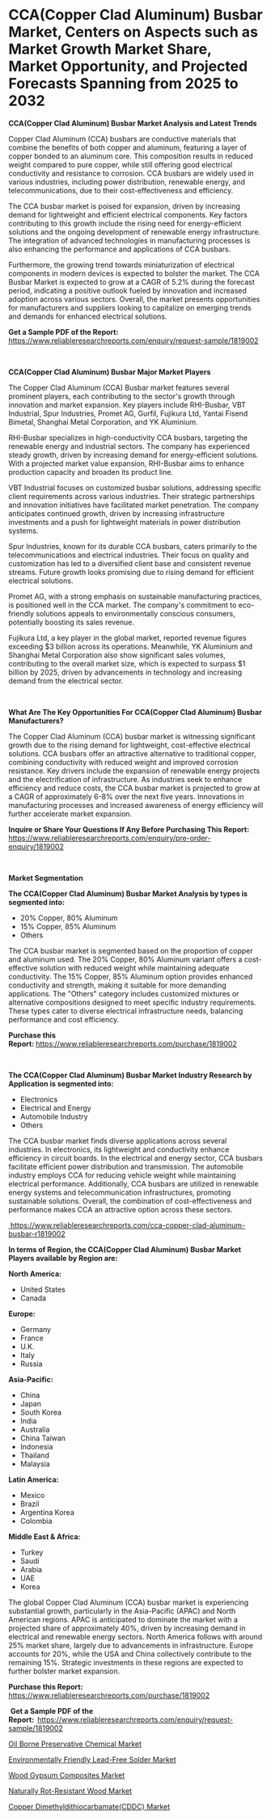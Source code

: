 <p><h1>CCA(Copper Clad Aluminum) Busbar Market, Centers on Aspects such as Market Growth Market Share, Market Opportunity, and Projected Forecasts Spanning from 2025 to 2032</h1></p><p><strong>CCA(Copper Clad Aluminum) Busbar Market Analysis and Latest Trends</strong></p>
<p><p>Copper Clad Aluminum (CCA) busbars are conductive materials that combine the benefits of both copper and aluminum, featuring a layer of copper bonded to an aluminum core. This composition results in reduced weight compared to pure copper, while still offering good electrical conductivity and resistance to corrosion. CCA busbars are widely used in various industries, including power distribution, renewable energy, and telecommunications, due to their cost-effectiveness and efficiency.</p><p>The CCA busbar market is poised for expansion, driven by increasing demand for lightweight and efficient electrical components. Key factors contributing to this growth include the rising need for energy-efficient solutions and the ongoing development of renewable energy infrastructure. The integration of advanced technologies in manufacturing processes is also enhancing the performance and applications of CCA busbars.</p><p>Furthermore, the growing trend towards miniaturization of electrical components in modern devices is expected to bolster the market. The CCA Busbar Market is expected to grow at a CAGR of 5.2% during the forecast period, indicating a positive outlook fueled by innovation and increased adoption across various sectors. Overall, the market presents opportunities for manufacturers and suppliers looking to capitalize on emerging trends and demands for enhanced electrical solutions.</p></p>
<p><strong>Get a Sample PDF of the Report:&nbsp;</strong> <a href="https://www.reliableresearchreports.com/enquiry/request-sample/1819002?utm_campaign=36&utm_medium=2&utm_source=Github&utm_content=ia&utm_term=02022025&utm_id=ccacopper-clad-aluminum-busbar">https://www.reliableresearchreports.com/enquiry/request-sample/1819002</a></p>
<p>&nbsp;</p>
<p><strong>CCA(Copper Clad Aluminum) Busbar Major Market Players</strong></p>
<p><p>The Copper Clad Aluminum (CCA) Busbar market features several prominent players, each contributing to the sector's growth through innovation and market expansion. Key players include RHI-Busbar, VBT Industrial, Spur Industries, Promet AG, Gurfil, Fujikura Ltd, Yantai Fisend Bimetal, Shanghai Metal Corporation, and YK Aluminium.</p><p>RHI-Busbar specializes in high-conductivity CCA busbars, targeting the renewable energy and industrial sectors. The company has experienced steady growth, driven by increasing demand for energy-efficient solutions. With a projected market value expansion, RHI-Busbar aims to enhance production capacity and broaden its product line.</p><p>VBT Industrial focuses on customized busbar solutions, addressing specific client requirements across various industries. Their strategic partnerships and innovation initiatives have facilitated market penetration. The company anticipates continued growth, driven by increasing infrastructure investments and a push for lightweight materials in power distribution systems.</p><p>Spur Industries, known for its durable CCA busbars, caters primarily to the telecommunications and electrical industries. Their focus on quality and customization has led to a diversified client base and consistent revenue streams. Future growth looks promising due to rising demand for efficient electrical solutions.</p><p>Promet AG, with a strong emphasis on sustainable manufacturing practices, is positioned well in the CCA market. The company's commitment to eco-friendly solutions appeals to environmentally conscious consumers, potentially boosting its sales revenue.</p><p>Fujikura Ltd, a key player in the global market, reported revenue figures exceeding $3 billion across its operations. Meanwhile, YK Aluminium and Shanghai Metal Corporation also show significant sales volumes, contributing to the overall market size, which is expected to surpass $1 billion by 2025, driven by advancements in technology and increasing demand from the electrical sector.</p></p>
<p>&nbsp;</p>
<p><strong>What Are The Key Opportunities For CCA(Copper Clad Aluminum) Busbar Manufacturers?</strong></p>
<p><p>The Copper Clad Aluminum (CCA) busbar market is witnessing significant growth due to the rising demand for lightweight, cost-effective electrical solutions. CCA busbars offer an attractive alternative to traditional copper, combining conductivity with reduced weight and improved corrosion resistance. Key drivers include the expansion of renewable energy projects and the electrification of infrastructure. As industries seek to enhance efficiency and reduce costs, the CCA busbar market is projected to grow at a CAGR of approximately 6-8% over the next five years. Innovations in manufacturing processes and increased awareness of energy efficiency will further accelerate market expansion.</p></p>
<p><strong>Inquire or Share Your Questions If Any Before Purchasing This Report:</strong> <a href="https://www.reliableresearchreports.com/enquiry/pre-order-enquiry/1819002?utm_campaign=36&utm_medium=2&utm_source=Github&utm_content=ia&utm_term=02022025&utm_id=ccacopper-clad-aluminum-busbar">https://www.reliableresearchreports.com/enquiry/pre-order-enquiry/1819002</a></p>
<p>&nbsp;</p>
<p><strong>Market Segmentation</strong></p>
<p><strong>The CCA(Copper Clad Aluminum) Busbar Market Analysis by types is segmented into:</strong></p>
<p><ul><li>20% Copper, 80% Aluminum</li><li>15% Copper, 85% Aluminum</li><li>Others</li></ul></p>
<p><p>The CCA busbar market is segmented based on the proportion of copper and aluminum used. The 20% Copper, 80% Aluminum variant offers a cost-effective solution with reduced weight while maintaining adequate conductivity. The 15% Copper, 85% Aluminum option provides enhanced conductivity and strength, making it suitable for more demanding applications. The "Others" category includes customized mixtures or alternative compositions designed to meet specific industry requirements. These types cater to diverse electrical infrastructure needs, balancing performance and cost efficiency.</p></p>
<p><strong>Purchase this Report:&nbsp;</strong><a href="https://www.reliableresearchreports.com/purchase/1819002?utm_campaign=36&utm_medium=2&utm_source=Github&utm_content=ia&utm_term=02022025&utm_id=ccacopper-clad-aluminum-busbar">https://www.reliableresearchreports.com/purchase/1819002</a></p>
<p>&nbsp;</p>
<p><strong>The CCA(Copper Clad Aluminum) Busbar Market Industry Research by Application is segmented into:</strong></p>
<p><ul><li>Electronics</li><li>Electrical and Energy</li><li>Automobile Industry</li><li>Others</li></ul></p>
<p><p>The CCA busbar market finds diverse applications across several industries. In electronics, its lightweight and conductivity enhance efficiency in circuit boards. In the electrical and energy sector, CCA busbars facilitate efficient power distribution and transmission. The automobile industry employs CCA for reducing vehicle weight while maintaining electrical performance. Additionally, CCA busbars are utilized in renewable energy systems and telecommunication infrastructures, promoting sustainable solutions. Overall, the combination of cost-effectiveness and performance makes CCA an attractive option across these sectors.</p></p>
<p><a href="https://www.reliableresearchreports.com/cca-copper-clad-aluminum-busbar-r1819002?utm_campaign=36&utm_medium=2&utm_source=Github&utm_content=ia&utm_term=02022025&utm_id=ccacopper-clad-aluminum-busbar">&nbsp;https://www.reliableresearchreports.com/cca-copper-clad-aluminum-busbar-r1819002</a></p>
<p><strong>In terms of Region, the CCA(Copper Clad Aluminum) Busbar Market Players available by Region are:</strong></p>
<p>
    <p> <strong> North America: </strong>
        <ul>
            <li>United States</li>
            <li>Canada</li>
        </ul>
        </p> 
    <p> <strong> Europe: </strong>
        <ul>
            <li>Germany</li>
            <li>France</li>
            <li>U.K.</li>
            <li>Italy</li>
            <li>Russia</li>
        </ul>
        </p> 
    <p> <strong> Asia-Pacific: </strong>
        <ul>
            <li>China</li>
            <li>Japan</li>
            <li>South Korea</li>
            <li>India</li>
            <li>Australia</li>
            <li>China Taiwan</li>
            <li>Indonesia</li>
            <li>Thailand</li>
            <li>Malaysia</li>
        </ul>
        </p> 
    <p> <strong> Latin America: </strong>
        <ul>
            <li>Mexico</li>
            <li>Brazil</li>
            <li>Argentina Korea</li>
            <li>Colombia</li>
        </ul>
        </p> 
    <p> <strong> Middle East & Africa: </strong>
        <ul>
            <li>Turkey</li>
            <li>Saudi</li>
            <li>Arabia</li>
            <li>UAE</li>
            <li>Korea</li>
        </ul>
    </p>
    </p>
<p><p>The global Copper Clad Aluminum (CCA) busbar market is experiencing substantial growth, particularly in the Asia-Pacific (APAC) and North American regions. APAC is anticipated to dominate the market with a projected share of approximately 40%, driven by increasing demand in electrical and renewable energy sectors. North America follows with around 25% market share, largely due to advancements in infrastructure. Europe accounts for 20%, while the USA and China collectively contribute to the remaining 15%. Strategic investments in these regions are expected to further bolster market expansion.</p></p>
<p><strong>Purchase this Report: </strong><a href="https://www.reliableresearchreports.com/purchase/1819002?utm_campaign=36&utm_medium=2&utm_source=Github&utm_content=ia&utm_term=02022025&utm_id=ccacopper-clad-aluminum-busbar">https://www.reliableresearchreports.com/purchase/1819002</a></p>
<p>&nbsp;<strong>Get a Sample PDF of the Report:&nbsp;&nbsp;</strong><a href="https://www.reliableresearchreports.com/enquiry/request-sample/1819002?utm_campaign=36&utm_medium=2&utm_source=Github&utm_content=ia&utm_term=02022025&utm_id=ccacopper-clad-aluminum-busbar">https://www.reliableresearchreports.com/enquiry/request-sample/1819002</a></p>
<p><strong></strong></p>
<p><p><a href="https://github.com/pelahotayabe/Market-Research-Report-List-1/blob/main/oil-borne-preservative-chemical-market.md?utm_campaign=36&utm_medium=2&utm_source=Github&utm_content=ia&utm_term=02022025&utm_id=ccacopper-clad-aluminum-busbar">Oil Borne Preservative Chemical Market</a></p><p><a href="https://github.com/meuskocov/Market-Research-Report-List-1/blob/main/environmentally-friendly-lead-free-solder-market.md?utm_campaign=36&utm_medium=2&utm_source=Github&utm_content=ia&utm_term=02022025&utm_id=ccacopper-clad-aluminum-busbar">Environmentally Friendly Lead-Free Solder Market</a></p><p><a href="https://github.com/elitasvimal/Market-Research-Report-List-1/blob/main/wood-gypsum-composites-market.md?utm_campaign=36&utm_medium=2&utm_source=Github&utm_content=ia&utm_term=02022025&utm_id=ccacopper-clad-aluminum-busbar">Wood Gypsum Composites Market</a></p><p><a href="https://github.com/raeezkenedz/Market-Research-Report-List-1/blob/main/naturally-rot-resistant-wood-market.md?utm_campaign=36&utm_medium=2&utm_source=Github&utm_content=ia&utm_term=02022025&utm_id=ccacopper-clad-aluminum-busbar">Naturally Rot-Resistant Wood Market</a></p><p><a href="https://github.com/cheryjhonson/Market-Research-Report-List-1/blob/main/copper-dimethyldithiocarbamatecddc-market.md?utm_campaign=36&utm_medium=2&utm_source=Github&utm_content=ia&utm_term=02022025&utm_id=ccacopper-clad-aluminum-busbar">Copper Dimethyldithiocarbamate(CDDC) Market</a></p></p>